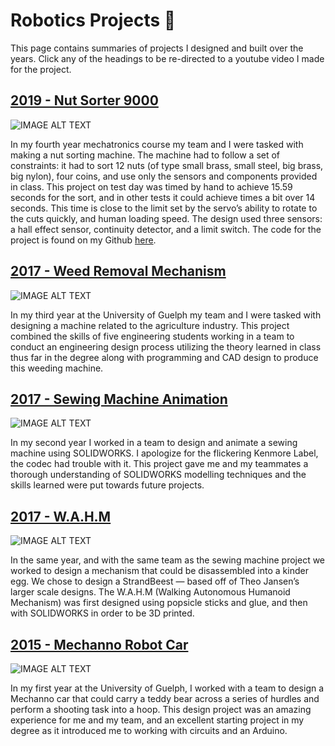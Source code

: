 # Robotics Projects 🤖

This page contains summaries of projects I designed and built
over the years. Click any of the headings to be re-directed to
a youtube video I made for the project.

## [2019 - Nut Sorter 9000](http://www.youtube.com/watch?v=T9pjuGumkJ0)

![IMAGE ALT TEXT](http://img.youtube.com/vi/T9pjuGumkJ0/0.jpg)

In my fourth year mechatronics course my team and I were tasked with making a
nut sorting machine.
The machine had to follow a set of constraints: it had to sort 12 nuts (of
type small brass, small steel, big brass, big nylon), four coins, and use
only the sensors and components provided in class. This project on test day
was timed by hand to achieve 15.59 seconds for the sort, and in other tests
it could achieve times a bit over 14 seconds. This time is close to the limit
set by the servo’s ability to rotate to the cuts quickly, and human loading
speed. The design used three sensors: a hall effect sensor, continuity
detector, and a limit switch. The code for the project is found on my Github
[here](https://github.com/cboin1996/NutSorter).

## [2017 - Weed Removal Mechanism](http://www.youtube.com/watch?v=chmXV6llftY)

![IMAGE ALT TEXT](http://img.youtube.com/vi/chmXV6llftY/0.jpg)

In my third year at the University of Guelph my team and I were tasked with
designing a machine related to the agriculture industry. This project
combined the skills of five engineering students working in a team to conduct
an engineering design process utilizing the theory learned in class thus far
in the degree along with programming and CAD design to produce this weeding
machine.

## [2017 - Sewing Machine Animation](http://www.youtube.com/watch?v=3MW0eu_eavE)

![IMAGE ALT TEXT](http://img.youtube.com/vi/3MW0eu_eavE/0.jpg)

In my second year I worked in a team to design and animate a sewing machine
using SOLIDWORKS. I apologize for the flickering Kenmore Label, the codec had
trouble with it. This project gave me and my teammates a thorough
understanding of SOLIDWORKS modelling techniques and the skills learned were
put towards future projects.

## [2017 - W.A.H.M](http://www.youtube.com/watch?v=_G7ONjICCqU)

![IMAGE ALT TEXT](http://img.youtube.com/vi/_G7ONjICCqU/0.jpg)

In the same year, and with the same team as the sewing machine project we
worked to design a mechanism that could be disassembled into a kinder egg. We
chose to design a StrandBeest — based off of Theo Jansen’s larger scale
designs. The W.A.H.M (Walking Autonomous Humanoid Mechanism) was first
designed using popsicle sticks and glue, and then with SOLIDWORKS in order to
be 3D printed.

## [2015 - Mechanno Robot Car](http://www.youtube.com/watch?v=mPNv2hlV5cE)

![IMAGE ALT TEXT](http://img.youtube.com/vi/mPNv2hlV5cE/0.jpg)

In my first year at the University of Guelph, I worked with a team to design
a Mechanno car that could carry a teddy bear across a series of hurdles and
perform a shooting task into a hoop. This design project was an amazing
experience for me and my team, and an excellent starting project in my degree
as it introduced me to working with circuits and an Arduino.
